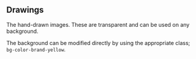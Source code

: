 ## Drawings

The hand-drawn images. These are transparent and can be used on any background.

The background can be modified directly by using the appropriate class; `bg-color-brand-yellow`.
